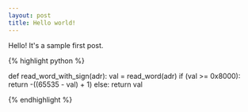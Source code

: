 ```yaml
---
layout: post
title: Hello world!
---
```


Hello! It's a sample first post.

{% highlight python %}

def read_word_with_sign(adr):
    val = read_word(adr)
    if (val >= 0x8000):
        return -((65535 - val) + 1)
    else:
        return val

{% endhighlight %}
